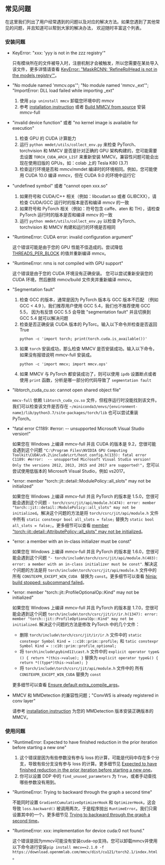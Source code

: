 ## 常见问题

在这里我们列出了用户经常遇到的问题以及对应的解决方法。如果您遇到了其他常见的问题，并且知道可以帮到大家的解决办法，
欢迎随时丰富这个列表。

### 安装问题

- KeyError: "xxx: 'yyy is not in the zzz registry'"

  只有模块所在的文件被导入时，注册机制才会被触发，所以您需要在某处导入该文件，更多详情请查看 [KeyError: "MaskRCNN: 'RefineRoIHead is not in the models registry'"](https://github.com/open-mmlab/mmdetection/issues/5974)。

- "No module named 'mmcv.ops'"; "No module named 'mmcv.\_ext'"; "ImportError: DLL load failed while importing \_ext"

  1. 使用 `pip uninstall mmcv` 卸载您环境中的 mmcv
  2. 参考 [installation instruction](https://mmcv.readthedocs.io/en/latest/get_started/installation.html) 或者 [Build MMCV from source](https://mmcv.readthedocs.io/en/latest/get_started/build.html) 安装 mmcv-full

- "invalid device function" 或者 "no kernel image is available for execution"

  1. 检查 GPU 的 CUDA 计算能力
  2. 运行 `python mmdet/utils/collect_env.py` 来检查 PyTorch、torchvision 和 MMCV 是否是针对正确的 GPU 架构构建的，您可能需要去设置 `TORCH_CUDA_ARCH_LIST` 来重新安装 MMCV。兼容性问题可能会出现在使用旧版的 GPUs，如：colab 上的 Tesla K80 (3.7)
  3. 检查运行环境是否和 mmcv/mmdet 编译时的环境相同。例如，您可能使用 CUDA 10.0 编译 mmcv，但在 CUDA 9.0 的环境中运行它

- "undefined symbol" 或者 "cannot open xxx.so"

  1. 如果符号和 CUDA/C++ 相关（例如：libcudart.so 或者 GLIBCXX），请检查 CUDA/GCC 运行时的版本是否和编译 mmcv 的一致
  2. 如果符号和 PyTorch 相关（例如：符号包含 caffe、aten 和 TH），请检查 PyTorch 运行时的版本是否和编译 mmcv 的一致
  3. 运行 `python mmdet/utils/collect_env.py` 以检查 PyTorch、torchvision 和 MMCV 构建和运行的环境是否相同

- "RuntimeError: CUDA error: invalid configuration argument"

  这个错误可能是由于您的 GPU 性能不佳造成的。尝试降低 [THREADS_PER_BLOCK](https://github.com/open-mmlab/mmcv/blob/cac22f8cf5a904477e3b5461b1cc36856c2793da/mmcv/ops/csrc/common_cuda_helper.hpp#L10)
  的值并重新编译 mmcv。

- "RuntimeError: nms is not compiled with GPU support"

  这个错误是由于您的 CUDA 环境没有正确安装。
  您可以尝试重新安装您的 CUDA 环境，然后删除 mmcv/build 文件夹并重新编译 mmcv。

- "Segmentation fault"

  1. 检查 GCC 的版本，通常是因为 PyTorch 版本与 GCC 版本不匹配 （例如 GCC \< 4.9 )，我们推荐用户使用 GCC 5.4，我们也不推荐使用 GCC 5.5， 因为有反馈 GCC 5.5 会导致 "segmentation fault" 并且切换到 GCC 5.4 就可以解决问题
  2. 检查是否正确安装 CUDA 版本的 PyTorc。输入以下命令并检查是否返回 True
     ```shell
     python -c 'import torch; print(torch.cuda.is_available())'
     ```
  3. 如果 `torch` 安装成功，那么检查 MMCV 是否安装成功。输入以下命令，如果没有报错说明 mmcv-full 安装成。
     ```shell
     python -c 'import mmcv; import mmcv.ops'
     ```
  4. 如果 MMCV 与 PyTorch 都安装成功了，则可以使用 `ipdb` 设置断点或者使用 `print` 函数，分析是哪一部分的代码导致了 `segmentation fault`

- "libtorch_cuda_cu.so: cannot open shared object file"

  `mmcv-full` 依赖 `libtorch_cuda_cu.so` 文件，但程序运行时没能找到该文件。我们可以检查该文件是否存在 `~/miniconda3/envs/{environment-name}/lib/python3.7/site-packages/torch/lib` 也可以尝试重装 PyTorch。

- "fatal error C1189: #error:  -- unsupported Microsoft Visual Studio version!"

  如果您在 Windows 上编译 mmcv-full 并且 CUDA 的版本是 9.2，您很可能会遇到这个问题 `"C:\Program Files\NVIDIA GPU Computing Toolkit\CUDA\v9.2\include\crt/host_config.h(133): fatal error C1189: #error:  -- unsupported Microsoft Visual Studio version! Only the versions 2012, 2013, 2015 and 2017 are supported!"`，您可以尝试使用低版本的 Microsoft Visual Studio，例如 vs2017。

- "error: member "torch::jit::detail::ModulePolicy::all_slots" may not be initialized"

  如果您在 Windows 上编译 mmcv-full 并且 PyTorch 的版本是 1.5.0，您很可能会遇到这个问题 `- torch/csrc/jit/api/module.h(474): error: member "torch::jit::detail::ModulePolicy::all_slots" may not be initialized`。解决这个问题的方法是将 `torch/csrc/jit/api/module.h` 文件中所有 `static constexpr bool all_slots = false;` 替换为 `static bool all_slots = false;`。更多细节可以查看 [member "torch::jit::detail::AttributePolicy::all_slots" may not be initialized](https://github.com/pytorch/pytorch/issues/39394)。

- "error: a member with an in-class initializer must be const"

  如果您在 Windows 上编译 mmcv-full 并且 PyTorch 的版本是 1.6.0，您很可能会遇到这个问题 `"- torch/include\torch/csrc/jit/api/module.h(483): error: a member with an in-class initializer must be const"`. 解决这个问题的方法是将 `torch/include\torch/csrc/jit/api/module.h` 文件中的所有 `CONSTEXPR_EXCEPT_WIN_CUDA ` 替换为 `const`。更多细节可以查看 [Ninja: build stopped: subcommand failed](https://github.com/open-mmlab/mmcv/issues/575)。

- "error: member "torch::jit::ProfileOptionalOp::Kind" may not be initialized"

  如果您在 Windows 上编译 mmcv-full 并且 PyTorch 的版本是 1.7.0，您很可能会遇到这个问题 `torch/include\torch/csrc/jit/ir/ir.h(1347): error: member "torch::jit::ProfileOptionalOp::Kind" may not be initialized`. 解决这个问题的方法是修改 PyTorch 中的几个文件：

  - 删除 `torch/include\torch/csrc/jit/ir/ir.h` 文件中的 `static constexpr Symbol Kind = ::c10::prim::profile;` 和 `tatic constexpr Symbol Kind = ::c10::prim::profile_optional;`
  - 将 `torch\include\pybind11\cast.h` 文件中的 `explicit operator type&() { return *(this->value); }` 替换为 `explicit operator type&() { return *((type*)this->value); }`
  - 将 `torch/include\torch/csrc/jit/api/module.h` 文件中的 所有 `CONSTEXPR_EXCEPT_WIN_CUDA` 替换为 `const`

  更多细节可以查看 [Ensure default extra_compile_args](https://github.com/pytorch/pytorch/pull/45956)。

- MMCV 和 MMDetection 的兼容性问题；"ConvWS is already registered in conv layer"

  请参考 [installation instruction](https://mmdetection.readthedocs.io/en/latest/get_started.html#installation) 为您的 MMDetection 版本安装正确版本的 MMCV。

### 使用问题

- "RuntimeError: Expected to have finished reduction in the prior iteration before starting a new one"

  1. 这个错误是因为有些参数没有参与 loss 的计算，可能是代码中存在多个分支，导致有些分支没有参与 loss 的计算。更多细节见 [Expected to have finished reduction in the prior iteration before starting a new one](https://github.com/pytorch/pytorch/issues/55582)。
  2. 你可以设置 DDP 中的 `find_unused_parameters` 为 `True`，或者手动查找哪些参数没有用到。

- "RuntimeError: Trying to backward through the graph a second time"

  不能同时设置 `GradientCumulativeOptimizerHook` 和 `OptimizerHook`，这会导致 `loss.backward()` 被调用两次，于是程序抛出 `RuntimeError`。我们只需设置其中的一个。更多细节见 [Trying to backward through the graph a second time](https://github.com/open-mmlab/mmcv/issues/1379)。

- "RuntimeError: xxx: implementation for device cuda:0 not found."

  这个错误是因为mmcv可能没有安装cuda-op支持。您可以卸载mmcv并使用以下命令进行安装`pip install mmcv==2.1.0 -f https://download.openmmlab.com/mmcv/dist/cu121/torch2.1/index.html`。
  